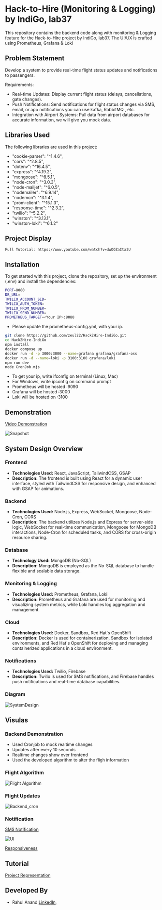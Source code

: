 # Hack-to-Hire (Monitoring & Logging) by IndiGo, lab37

This repository contains the backend code along with monitoring & Logging feature for the Hack-to-Hire project by IndiGo, lab37. The UI/UX is crafted using Prometheus, Grafana & Loki

## Problem Statement

Develop a system to provide real-time flight status updates and notifications to passengers.

Requirements:

- Real-time Updates: Display current flight status (delays, cancellations, gate
  changes).
- Push Notifications: Send notifications for flight status changes via SMS, email, or
  app notifications you can use kafka, RabbitMQ , etc.
- Integration with Airport Systems: Pull data from airport databases for accurate
  information, we will give you mock data.

## Libraries Used

The following libraries are used in this project:

- "cookie-parser": "^1.4.6",
- "cors": "^2.8.5",
- "dotenv": "^16.4.5",
- "express": "^4.19.2",
- "mongoose": "^8.5.1",
- "node-cron": "^3.0.3",
- "node-mailjet": "^6.0.5",
- "nodemailer": "^6.9.14",
- "nodemon": "^3.1.4",
- "prom-client": "^15.1.3",
- "response-time": "^2.3.2",
- "twilio": "^5.2.2",
- "winston": "^3.13.1",
- "winston-loki": "^6.1.2"

## Project Display

```
Full Tutorial: https://www.youtube.com/watch?v=dwOOZaIta3U
```

## Installation

To get started with this project, clone the repository, set up the environment (.env) and install the dependencies:

```bash
PORT=8080
DB_URL=
TWILIO_ACCOUNT_SID=
TWILIO_AUTH_TOKEN=
TWILIO_FROM_NUMBER=
TWILIO_SEND_NUMBER=
PROMETHEUS_TARGET=<Your IP>:8080
```

- Please update the prometheus-config.yml, with your ip.

```bash
git clone https://github.com/zeul22/Hack2Hire-IndiGo.git
cd Hack2Hire-IndiGo
npm install
docker compose up
docker run -d -p 3000:3000 --name=grafana grafana/grafana-oss
docker run -d --name=loki -p 3100:3100 grafana/loki
npm run dev
node CronJob.mjs
```

- To get your ip, write ifconfig on terminal (Linux, Mac)
- For Windows, write ipconfig on command prompt
- Prometheus will be hosted <Your IP>:9090
- Grafana will be hosted <Your IP>:3000
- Loki will be hosted on <Your IP>:3100

## Demonstration

[Video Demonstration](https://github.com/user-attachments/assets/308fe376-a169-4657-9db5-dd7af7ee60a6)


![Snapshot](https://github.com/user-attachments/assets/5ee2d767-0041-4741-b177-e8f2b36cb383)




## System Design Overview

### Frontend

- **Technologies Used:** React, JavaScript, TailwindCSS, GSAP
- **Description:** The frontend is built using React for a dynamic user interface, styled with TailwindCSS for responsive design, and enhanced with GSAP for animations.

### Backend

- **Technologies Used:** Node.js, Express, WebSocket, Mongoose, Node-Cron, CORS
- **Description:** The backend utilizes Node.js and Express for server-side logic, WebSocket for real-time communication, Mongoose for MongoDB interactions, Node-Cron for scheduled tasks, and CORS for cross-origin resource sharing.

### Database

- **Technology Used:** MongoDB (No-SQL)
- **Description:** MongoDB is employed as the No-SQL database to handle flexible and scalable data storage.

### Monitoring & Logging

- **Technologies Used:** Prometheus, Grafana, Loki
- **Description:** Prometheus and Grafana are used for monitoring and visualizing system metrics, while Loki handles log aggregation and management.

### Cloud

- **Technologies Used:** Docker, Sandbox, Red Hat's OpenShift
- **Description:** Docker is used for containerization, Sandbox for isolated environments, and Red Hat's OpenShift for deploying and managing containerized applications in a cloud environment.

### Notifications

- **Technologies Used:** Twilio, Firebase
- **Description:** Twilio is used for SMS notifications, and Firebase handles push notifications and real-time database capabilities.

### Diagram
![SystemDesign](https://github.com/user-attachments/assets/c124c26d-cffd-4ecb-b785-ba19617e4c55)


## Visulas

### Backend Demonstration 
- Used Cronjob to mock realtime changes
- Updates after every 10 seconds
- Realtime changes show over frontend
- Used the developed algorithm to alter the fligh information

### Flight Algorithm
![Flight Algorithm](https://github.com/user-attachments/assets/1411d97b-aaac-4252-bdfe-39f41f9e6b87)

### Flight Updates
![Backend_cron](https://github.com/user-attachments/assets/88309847-64b2-4bb3-9ce1-d21afee60821)

### Notification
[SMS Notification](https://github.com/user-attachments/assets/85bafe04-2072-4692-9e4c-ca710ef7bda2)


![UI](https://github.com/user-attachments/assets/4da32237-2500-4cf0-90de-a581955b2f73)


[Responsiveness](https://www.loom.com/share/1e1d3680115d46d295c5fa2025990235?sid=88d28ba1-ae06-4ea3-a651-76f17484b275)


## Tutorial

[Project Representation](https://www.youtube.com/watch?v=dwOOZaIta3U&t=120s)

## Developed By
- Rahul Anand [LinkedIn](https://www.linkedin.com/in/r-ahulanand/), 
